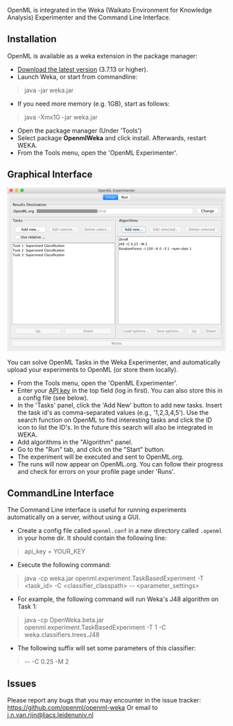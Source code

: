 OpenML is integrated in the Weka (Waikato Environment for Knowledge Analysis) Experimenter and the Command Line Interface.

## Installation
OpenML is available as a weka extension in the package manager:

* [Download the latest version](http://www.cs.waikato.ac.nz/ml/weka/downloading.html) (3.7.13 or higher).
* Launch Weka, or start from commandline:
> java -jar weka.jar
* If you need more memory (e.g. 1GB), start as follows:
> java -Xmx1G -jar weka.jar
* Open the package manager (Under 'Tools')
* Select package **OpenmlWeka** and click install. Afterwards, restart WEKA.
* From the Tools menu, open the 'OpenML Experimenter'.

## Graphical Interface
![OpenML Experimenter](https://github.com/openml/OpenML/raw/master/img/openmlweka.png)

You can solve OpenML Tasks in the Weka Experimenter, and automatically upload your experiments to OpenML (or store them locally).  

* From the Tools menu, open the 'OpenML Experimenter'.
* Enter your [API key](https://www.openml.org/u#!api) in the top field (log in first). You can also store this in a config file (see below).
* In the 'Tasks' panel, click the 'Add New' button to add new tasks. Insert the task id's as comma-separated values (e.g., '1,2,3,4,5'). Use the search function on OpenML to find interesting tasks and click the ID icon to list the ID's. In the future this search will also be integrated in WEKA.
* Add algorithms in the "Algorithm" panel.
* Go to the "Run" tab, and click on the "Start" button.
* The experiment will be executed and sent to OpenML.org.
* The runs will now appear on OpenML.org. You can follow their progress and check for errors on your profile page under 'Runs'.

## CommandLine Interface
The Command Line interface is useful for running experiments automatically on a server, without using a GUI.

* Create a config file called <code>openml.conf</code> in a new directory called <code>.openml</code> in your home dir. It should contain the following line:
> api_key = YOUR_KEY
* Execute the following command:
> java -cp weka.jar openml.experiment.TaskBasedExperiment -T <task_id> -C <classifier_classpath> -- <parameter_settings>
* For example, the following command will run Weka's J48 algorithm on Task 1:
> java -cp OpenWeka.beta.jar openml.experiment.TaskBasedExperiment -T 1 -C weka.classifiers.trees.J48
* The following suffix will set some parameters of this classifier:
> -- -C 0.25 -M 2

## Issues
Please report any bugs that you may encounter in the issue tracker: https://github.com/openml/openml-weka
Or email to j.n.van.rijn@liacs.leidenuniv.nl
